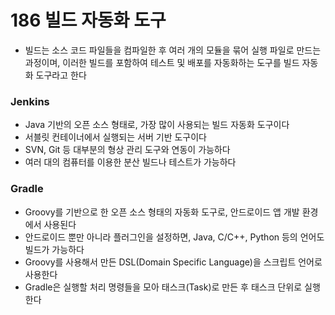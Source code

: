 # 186 빌드 자동화 도구

- 빌드는 소스 코드 파일들을 컴파일한 후 여러 개의 모듈을 묶어 실행 파일로 만드는 과정이며, 이러한 빌드를 포함하여 테스트 및 배포를 자동화하는 도구를 빌드 자동화 도구라고 한다



### Jenkins

- Java 기반의 오픈 소스 형태로, 가장 많이 사용되는 빌드 자동화 도구이다
- 서블릿 컨테이너에서 실행되는 서버 기반 도구이다
- SVN, Git 등 대부분의 형상 관리 도구와 연동이 가능하다
- 여러 대의 컴퓨터를 이용한 분산 빌드나 테스트가 가능하다



### Gradle

- Groovy를 기반으로 한 오픈 소스 형태의 자동화 도구로, 안드로이드 앱 개발 환경에서 사용된다
- 안드로이드 뿐만 아니라 플러그인을 설정하면, Java, C/C++, Python 등의 언어도 빌드가 가능하다
- Groovy를 사용해서 만든 DSL(Domain Specific Language)을 스크립트 언어로 사용한다
- Gradle은 실행할 처리 명령들을 모아 태스크(Task)로 만든 후 태스크 단위로 실행한다
